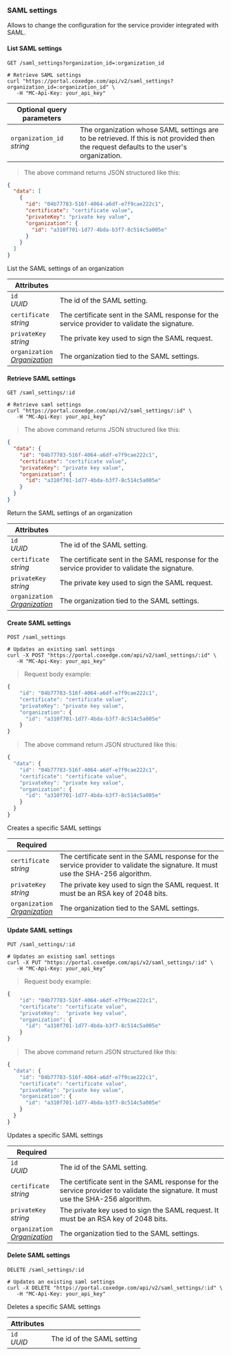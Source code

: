 ### SAML settings

Allows to change the configuration for the service provider integrated with SAML.

<!-------------------- LIST SERVICE SAML -------------------->

#### List SAML settings

`GET /saml_settings?organization_id=:organization_id`

```shell
# Retrieve SAML settings
curl "https://portal.coxedge.com/api/v2/saml_settings?organization_id=:organization_id" \
   -H "MC-Api-Key: your_api_key"
```

| Optional query parameters      | &nbsp;                                                                                                                                  |
| ------------------------------ | --------------------------------------------------------------------------------------------------------------------------------------- |
| `organization_id`<br/>_string_ | The organization whose SAML settings are to be retrieved. If this is not provided then the request defaults to the user's organization. |

> The above command returns JSON structured like this:

```json
{
  "data": [
    {
      "id": "04b77783-516f-4064-a6df-e7f9cae222c1",
      "certificate": "certificate value",
      "privateKey": "private key value",
      "organization": {
        "id": "a310f701-1d77-4bda-b3f7-8c514c5a005e"
      }
    }
  ]
}
```

List the SAML settings of an organization

| Attributes                                                         | &nbsp;                                                                                        |
| ------------------------------------------------------------------ | --------------------------------------------------------------------------------------------- |
| `id`<br/>_UUID_                                                    | The id of the SAML setting.                                                                   |
| `certificate`<br/>_string_                                         | The certificate sent in the SAML response for the service provider to validate the signature. |
| `privateKey`<br/>_string_                                          | The private key used to sign the SAML request.                                                |
| `organization`<br/>_[Organization](#administration-organizations)_ | The organization tied to the SAML settings.                                                   |

<!-------------------- GET SAML SETTINGS -------------------->

#### Retrieve SAML settings

`GET /saml_settings/:id`

```shell
# Retrieve saml settings
curl "https://portal.coxedge.com/api/v2/saml_settings/:id" \
   -H "MC-Api-Key: your_api_key"
```

> The above command returns JSON structured like this:

```json
{
  "data": {
    "id": "04b77783-516f-4064-a6df-e7f9cae222c1",
    "certificate": "certificate value",
    "privateKey": "private key value",
    "organization": {
      "id": "a310f701-1d77-4bda-b3f7-8c514c5a005e"
    }
  }
}
```

Return the SAML settings of an organization

| Attributes                                                         | &nbsp;                                                                                        |
| ------------------------------------------------------------------ | --------------------------------------------------------------------------------------------- |
| `id`<br/>_UUID_                                                    | The id of the SAML setting.                                                                   |
| `certificate`<br/>_string_                                         | The certificate sent in the SAML response for the service provider to validate the signature. |
| `privateKey`<br/>_string_                                          | The private key used to sign the SAML request.                                                |
| `organization`<br/>_[Organization](#administration-organizations)_ | The organization tied to the SAML settings.                                                   |

<!-------------------- CREATE SAML SETTINGS -------------------->

#### Create SAML settings

`POST /saml_settings`

```shell
# Updates an existing saml settings
curl -X POST "https://portal.coxedge.com/api/v2/saml_settings/:id" \
   -H "MC-Api-Key: your_api_key"
```

> Request body example:

```js
{
    "id": "04b77783-516f-4064-a6df-e7f9cae222c1",
    "certificate": "certificate value",
    "privateKey": "private key value",
    "organization": {
      "id": "a310f701-1d77-4bda-b3f7-8c514c5a005e"
    }
}
```

> The above command return JSON structured like this:

```js
{
  "data": {
    "id": "04b77783-516f-4064-a6df-e7f9cae222c1",
    "certificate": "certificate value",
    "privateKey": "private key value",
    "organization": {
      "id": "a310f701-1d77-4bda-b3f7-8c514c5a005e"
    }
  }
}
```

Creates a specific SAML settings

| Required                                                           | &nbsp;                                                                                                                           |
| ------------------------------------------------------------------ | -------------------------------------------------------------------------------------------------------------------------------- |
| `certificate`<br/>_string_                                         | The certificate sent in the SAML response for the service provider to validate the signature. It must use the SHA-256 algorithm. |
| `privateKey`<br/>_string_                                          | The private key used to sign the SAML request. It must be an RSA key of 2048 bits.                                               |
| `organization`<br/>_[Organization](#administration-organizations)_ | The organization tied to the SAML settings.                                                                                      |

<!-------------------- UPDATE SAML SETTINGS -------------------->

#### Update SAML settings

`PUT /saml_settings/:id`

```shell
# Updates an existing saml settings
curl -X PUT "https://portal.coxedge.com/api/v2/saml_settings/:id" \
   -H "MC-Api-Key: your_api_key"
```

> Request body example:

```js
{
    "id": "04b77783-516f-4064-a6df-e7f9cae222c1",
    "certificate": "certificate value",
    "privateKey":  "private key value",
    "organization": {
      "id": "a310f701-1d77-4bda-b3f7-8c514c5a005e"
    }
}
```

> The above command return JSON structured like this:

```js
{
  "data": {
    "id": "04b77783-516f-4064-a6df-e7f9cae222c1",
    "certificate": "certificate value",
    "privateKey": "private key value",
    "organization": {
      "id": "a310f701-1d77-4bda-b3f7-8c514c5a005e"
    }
  }
}
```

Updates a specific SAML settings

| Required                                                           | &nbsp;                                                                                                                           |
| ------------------------------------------------------------------ | -------------------------------------------------------------------------------------------------------------------------------- |
| `id`<br/>_UUID_                                                    | The id of the SAML setting.                                                                                                      |
| `certificate`<br/>_string_                                         | The certificate sent in the SAML response for the service provider to validate the signature. It must use the SHA-256 algorithm. |
| `privateKey`<br/>_string_                                          | The private key used to sign the SAML request. It must be an RSA key of 2048 bits.                                               |
| `organization`<br/>_[Organization](#administration-organizations)_ | The organization tied to the SAML settings.                                                                                      |

#### Delete SAML settings

`DELETE /saml_settings/:id`

```shell
# Updates an existing saml settings
curl -X DELETE "https://portal.coxedge.com/api/v2/saml_settings/:id" \
   -H "MC-Api-Key: your_api_key"
```

Deletes a specific SAML settings

| Attributes      | &nbsp;                     |
| --------------- | -------------------------- |
| `id`<br/>_UUID_ | The id of the SAML setting |
